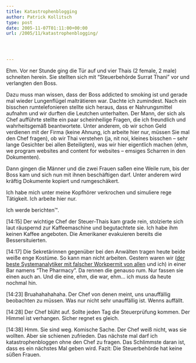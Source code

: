 ```yaml
---
title: Katastrophenblogging
author: Patrick Kollitsch
type: post
date: 2005-11-07T01:11:00+00:00
url: /2005/11/katastrophenblogging/




---
```

Ehm. Vor ner Stunde ging die T&uuml;r auf und vier Thais (2 female, 2 male) schneiten herein. Sie stellten sich mit &#8220;Steuerbeh&ouml;rde Surrat Thani&#8221; vor und verlangten den Boss. 

Dazu muss man wissen, dass der Boss addicted to smoking ist und gerade mal wieder Lungenfl&uuml;gel maltr&auml;tieren war. Dachte ich zumindest. Nach ein bisschen rumtelefonieren stellte sich heraus, dass er Nahrungsmittel aufnahm und wir durften die Leutchen unterhalten. Der Mann, der sich als Chef auff&uuml;hrte stellte ein paar scheinheilige Fragen, die ich freundlich und wahrheitsgem&auml;&szlig; beantwortete. Unter anderem, ob wir schon Geld verdienen mit der Firma (keine Ahnung, ich arbeite hier nur, m&uuml;ssen Sie mal den Chef fragen), ob wir Thai verstehen (ja, nit noi, kleines bisschen &#8211; sehr lange Gesichter bei allen Beteiligten), was wir hier eigentlich machen (ehm, we program websites and content for websites &#8211; emsiges Scharren in den Dokumenten).

Dann gingen die M&auml;nner und die zwei Frauen sa&szlig;en eine Weile rum, bis der Boss kam und sich nun mit ihnen besch&auml;ftigen darf. Unter anderem wird kr&auml;ftig Dokumente kopiert und rumgesch&auml;kert. 

Ich habe mich unter meine Kopfh&ouml;rer verkrochen und simuliere rege T&auml;tigkeit. Ich arbeite hier nur.

Ich werde berichten&trade;.

[14:15] Der wichtige Chef der Steuer-Thais kam grade rein, stolzierte sich laut r&auml;uspernd zur Kaffeemaschine und begutachtete sie. Ich habe ihm keinen Kaffee angeboten. Die Amerikaner evakuieren bereits die Bessersituierten.

[14:17] Die Sekret&auml;rinnen gegen&uuml;ber bei den Anw&auml;lten tragen heute beide wei&szlig;e enge Kost&uuml;me. So kann man nicht arbeiten. Gestern waren wir ([der beste Systemanalytiker mit falscher Workpermit von allen][1] und ich) in einer Bar namens &#8220;The Pharmacy&#8221;. Da rennen die genauso rum. Nur fassen sie einen auch an. Und die eine, ehm, die war, ehm&#8230; ich muss da heute nochmal hin.

[14:23] Bruahahahahaha. Der Chef von denen meint, uns unauff&auml;llig beobachten zu m&uuml;ssen. Was nur nicht sehr unauff&auml;llig ist. Wenns auff&auml;llt.

[14:28] Der Chef bl&uuml;ht auf. Sollte jeden Tag die Steuerpr&uuml;fung kommen. Der Himmel ist verhangen. Sicher regnet es gleich.

[14:38] Hmm. Sie sind weg. Komische Sache. Der Chef wei&szlig; nicht, was sie wollten. Aber sie schienen zufrieden. Das n&auml;chste mal darf ich katastrophenbloggen ohne den Chef zu fragen. Das Schlimmste daran ist, dass es ein n&auml;chstes Mal geben wird. Fazit: Die Steuerbeh&ouml;rde hat keine s&uuml;&szlig;en Frauen.

 [1]: http://fabio.bacigalupo.net/